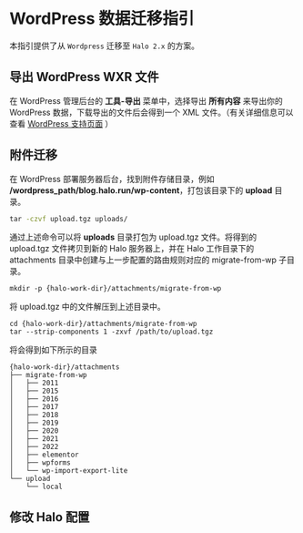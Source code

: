 # WordPress 数据迁移指引

本指引提供了从 `Wordpress` 迁移至 `Halo 2.x` 的方案。

## 导出 WordPress WXR 文件

在 WordPress 管理后台的 **工具-导出** 菜单中，选择导出 **所有内容** 来导出你的 WordPress 数据，下载导出的文件后会得到一个 XML 文件。（有关详细信息可以查看 [WordPress 支持页面](https://wordpress.com/zh-cn/support/export/) ）

## 附件迁移

在 WordPress 部署服务器后台，找到附件存储目录，例如 **/wordpress_path/blog.halo.run/wp-content**，打包该目录下的 **upload** 目录。

```cmd
tar -czvf upload.tgz uploads/
```

通过上述命令可以将 **uploads** 目录打包为 upload.tgz 文件。将得到的 upload.tgz 文件拷贝到新的 Halo 服务器上，并在 Halo 工作目录下的 attachments 目录中创建与上一步配置的路由规则对应的 migrate-from-wp 子目录。

```
mkdir -p {halo-work-dir}/attachments/migrate-from-wp
```

将 upload.tgz 中的文件解压到上述目录中。

```
cd {halo-work-dir}/attachments/migrate-from-wp
tar --strip-components 1 -zxvf /path/to/upload.tgz
```

将会得到如下所示的目录

```
{halo-work-dir}/attachments
├── migrate-from-wp
│   ├── 2011
│   ├── 2015
│   ├── 2016
│   ├── 2017
│   ├── 2018
│   ├── 2019
│   ├── 2020
│   ├── 2021
│   ├── 2022
│   ├── elementor
│   ├── wpforms
│   └── wp-import-export-lite
└── upload
    └── local
```

## 修改 Halo 配置